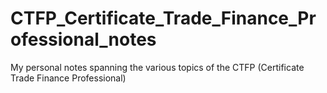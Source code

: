 # CTFP_Certificate_Trade_Finance_Professional_notes
My personal notes spanning the various topics of the CTFP (Certificate Trade Finance Professional)

